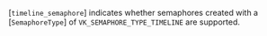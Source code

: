 [`timeline_semaphore`]
indicates whether semaphores created with a [`SemaphoreType`] of
`VK_SEMAPHORE_TYPE_TIMELINE` are supported.